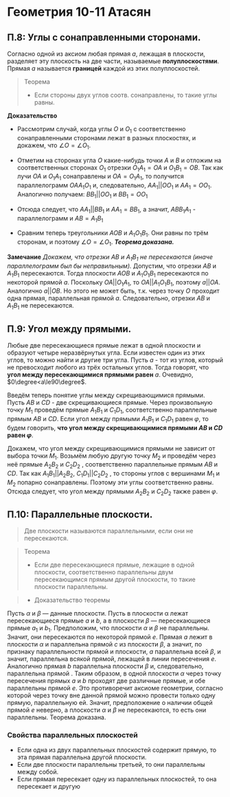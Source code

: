 # Геометрия 10-11 Атасян

## П.8: Углы с сонаправленными сторонами.

Согласно одной из аксиом любая прямая $a$, лежащая в плоскости, разделяет эту плоскость на две части, называемые **полуплоскостями**. Прямая $a$ называется **границей** каждой из этих полуплоскостей.

> Теорема
> - Если стороны двух углов соотв. сонаправлены, то такие углы равны.

**Доказательство** 

- Рассмотрим случай, когда углы $O$ и $O_{1}$ с соответственно сонаправленными сторонами лежат в разных плоскостях, и докажем, что $∠O=∠O_{1}$.
- Отметим на сторонах угла $O$ какие-нибудь точки $A$ и $B$ и отложим на соответственных сторонах $O_{1}$ отрезки $O_{1}A_{1}=OA$ и $O_{1}B_{1}=OB$. Так как лучи $OA$ и $O_{1}A_{1}$ сонаправлены и $OA=O_{1}A_{1}$, то получится параллелограмм $OAA_{1}O_{1}$ и, следовательно, $AA_{1}||OO_{1}$ и $AA_{1}=OO_{1}$. Аналогично получаем: $BB_{1}||OO_{1}$ и $BB_{1}=OO_{1}$
- Отсюда следует, что $AA_{1}||BB_{1}$ и $AA_{1}=BB_{1}$, а значит, $ABB_{1}A_{1}$ - параллелограмм и $AB=A_{1}B_{1}$

- Сравним теперь треугольники $AOB$ и $A_{1}O_{1}B_{1}$. Они равны по трём сторонам, и поэтому $∠O=∠O_{1}$. ***Теорема доказана.***

**Замечание**
*Докажем, что отрезки $AB$ и $A_{1}B_{1}$ не пересекаются (иначе параллелограмм был бы неправильным).*
Допустим, что отрезки $AB$ и $A_{1}B_{1}$ пересекаются. Тогда плоскости $AOB$ и $A_{1}O_{1}B_{1}$ пересекаются по некоторой прямой $a$. Поскольку $OA||O_{1}A_{1}$, то $OA||A_{1}O_{1}B_{1}$, поэтому $a||OA$. Аналогично $a||OB$. Но этого не может быть, т.к. через точку $O$ проходит одна прямая, параллельная прямой $a$. Следовательно, отрезки $AB$ и $A_{1}B_{1}$ не пересекаются.

## П.9: Угол между прямыми.

Любые две пересекающиеся прямые лежат в одной плоскости и образуют четыре неразвёрнутых угла. Если известен один из этих углов, то можно найти и другие три угла. Пусть $a$ - тот из углов, который не превосходит любого из трёх остальных углов. Тогда говорят, что **угол между пересекающимися прямыми равен** $a$. Очевидно, $0\degree<a\le90\degree$.

Введём теперь понятие углы между скрещивающимися прямыми. Пусть $AB$ и $CD$ - две скрещивающиеся прямые. Через произвольную точку $M_{1}$ проведём прямые $A_{1}B_{1}$ и $C_{1}D_{1}$, соответственно параллельные прямым $AB$ и $CD$.
Если угол между прямыми $A_{1}B_{1}$ и $C_{1}D_{1}$ равен $\varphi$, то будем говорить, **что угол между скрещивающимися прямыми $AB$ и $CD$ равен $\varphi$**.

Докажем, что угол между скрещивающимися прямыми не зависит от выбора точки $M_{1}$. Возьмём любую другую точку $M_{2}$ и проведём через неё прямые $A_{2}B_{2}$ и $C_{2}D_{2}$ , соответственно параллельные прямым $AB$ и $CD$. Так как $A_{1}B_{1}||A_{2}B_{2}$, $C_{1}D_{1}||C_{2}D_{2}$ , то стороны углов с вершинами $M_{1}$ и $M_{2}$ попарно сонаправлены. Поэтому эти углы соответственно равны. Отсюда следует, что угол между прямыми $A_{2}B_{2}$ и $C_{2}D_{2}$ также равен $\varphi$.
## П.10: Параллельные плоскости.

> Две плоскости называются параллельными, если они не пересекаются.

> Теорема
> - Если две пересекающиеся прямые, лежащие в одной плоскости, соответственно параллельны двум пересекающимся прямым другой плоскости, то такие плоскости параллельны.

> - Доказательство теоремы

Пусть $α$ и $β$ — данные плоскости. Пусть в плоскости α лежат пересекающиеся прямые $a$ и $b$, а в плоскости $β$ — пересекающиеся прямые $a_{1}$ и $b_{1}$.
Предположим, что плоскости $α$ и $β$ не параллельны. Значит, они пересекаются по некоторой прямой $e$. Прямая $a$ лежит в плоскости $α$ и параллельна прямой $c$ из плоскости $β$, а значит, по признаку параллельности прямой и плоскости, $a$ параллельна всей $β$, и значит, параллельна всякой прямой, лежащей в линии пересечения $e$. Аналогично прямая $b$ параллельна плоскости $β$ и, следовательно, параллельна прямой . Таким образом, в одной плоскости $α$ через точку пересечения прямых $a$ и $b$ проходят две различные прямые, и обе параллельны прямой $e$. Это противоречит аксиоме геометрии, согласно которой через точку вне данной прямой можно провести только одну прямую, параллельную ей. Значит, предположение о наличии общей прямой $e$ неверно, а плоскости $α$ и $β$ не пересекаются, то есть они параллельны. Теорема доказана.

### Свойства параллельных плоскостей

- Если одна из двух параллельных плоскостей содержит прямую, то эта прямая параллельна другой плоскости.
- Если две плоскости параллельны третьей, то они параллельны между собой.
- Если прямая пересекает одну из параллельных плоскостей, то она пересекает и другую